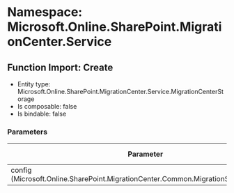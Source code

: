# Namespace: Microsoft.Online.SharePoint.MigrationCenter.Service

## Function Import: Create

- Entity type: Microsoft.Online.SharePoint.MigrationCenter.Service.MigrationCenterStorage
- Is composable: false
- Is bindable: false

### Parameters

Parameter | SPO | SP 2019 | SP 2016 | SP 2013
----------|:---:|:-------:|:-------:|:-------:
config (Microsoft.Online.SharePoint.MigrationCenter.Common.MigrationStorageSettings) | ✅ | ❌ | ❌ | ❌